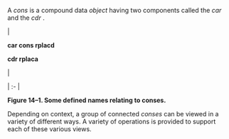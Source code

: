  



A *cons* is a compound data *object* having two components called the *car* and the *cdr* . 



|<p>**car cons rplacd** </p><p>**cdr rplaca**</p>|

| :- |





**Figure 14–1. Some defined names relating to conses.** 



Depending on context, a group of connected *conses* can be viewed in a variety of different ways. A variety of operations is provided to support each of these various views. 



